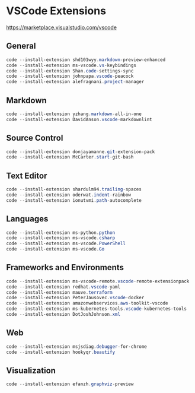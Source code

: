 # VSCode Extensions

<https://marketplace.visualstudio.com/vscode>

## General
```ps1
code --install-extension shd101wyy.markdown-preview-enhanced
code --install-extension ms-vscode.vs-keybindings
code --install-extension Shan.code-settings-sync
code --install-extension johnpapa.vscode-peacock
code --install-extension alefragnani.project-manager
```
## Markdown
```ps1
code --install-extension yzhang.markdown-all-in-one
code --install-extension DavidAnson.vscode-markdownlint
```
## Source Control
```ps1
code --install-extension donjayamanne.git-extension-pack
code --install-extension McCarter.start-git-bash
```
## Text Editor
```ps1
code --install-extension shardulm94.trailing-spaces
code --install-extension oderwat.indent-rainbow
code --install-extension ionutvmi.path-autocomplete
```
## Languages
```ps1
code --install-extension ms-python.python
code --install-extension ms-vscode.csharp
code --install-extension ms-vscode.PowerShell
code --install-extension ms-vscode.Go
```
## Frameworks and Environments
```ps1 
code --install-extension ms-vscode-remote.vscode-remote-extensionpack
code --install-extension redhat.vscode-yaml
code --install-extension mauve.terraform
code --install-extension PeterJausovec.vscode-docker
code --install-extension amazonwebservices.aws-toolkit-vscode
code --install-extension ms-kubernetes-tools.vscode-kubernetes-tools
code --install-extension DotJoshJohnson.xml
```
## Web
```ps1
code --install-extension msjsdiag.debugger-for-chrome
code --install-extension hookyqr.beautify
```
## Visualization
```ps1 
code --install-extension efanzh.graphviz-preview
```
